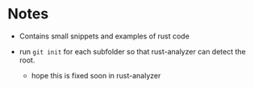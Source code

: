 # Notes
- Contains small snippets and examples of rust code

- run `git init` for each subfolder so that rust-analyzer can detect the root.
  - hope this is fixed soon in rust-analyzer

